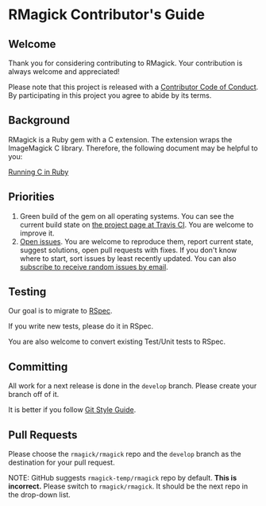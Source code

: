 RMagick Contributor's Guide
===========================

Welcome
-------

Thank you for considering contributing to RMagick. Your contribution is always welcome and appreciated!

Please note that this project is released with a [Contributor Code of Conduct](CODE_OF_CONDUCT.md). By participating in this project you agree to abide by its terms.


Background
----------

RMagick is a Ruby gem with a C extension. The extension wraps the ImageMagick C library. Therefore, the following document may be helpful to you:

[Running C in Ruby](http://silverhammermba.github.io/emberb/extend/)


Priorities
----------

1. Green build of the gem on all operating systems. You can see the current build state on [the project page at Travis CI](https://travis-ci.org/rmagick/rmagick). You are welcome to improve it.
2. [Open issues](https://github.com/rmagick/rmagick/issues). You are welcome to reproduce them, report current state, suggest solutions, open pull requests with fixes. If you don't know where to start, sort issues by least recently updated. You can also [subscribe to receive random issues by email](http://www.codetriage.com/rmagick/rmagick).


Testing
-------

Our goal is to migrate to [RSpec](http://rspec.info).

If you write new tests, please do it in RSpec.

You are also welcome to convert existing Test/Unit tests to RSpec.


Committing
----------

All work for a next release is done in the `develop` branch. Please create your branch off of it.

It is better if you follow [Git Style Guide](https://github.com/agis-/git-style-guide).


Pull Requests
-------------

Please choose the `rmagick/rmagick` repo and the `develop` branch as the destination for your pull request.

NOTE: GitHub suggests `rmagick-temp/rmagick` repo by default. **This is incorrect.** Please switch to `rmagick/rmagick`. It should be the next repo in the drop-down list.
